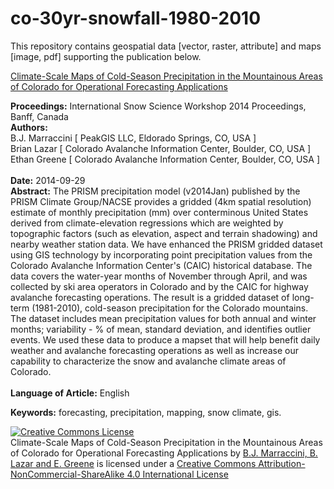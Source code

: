 # co-30yr-snowfall-1980-2010

This repository contains geospatial data [vector, raster, attribute] and maps [image, pdf] supporting the publication below. 

<a href="http://arc.lib.montana.edu/snow-science/objects/ISSW14_paper_P1.15.pdf" target="_blank">Climate-Scale Maps of Cold-Season Precipitation in the Mountainous Areas of Colorado for Operational Forecasting Applications</a>

<b>Proceedings:</b> International Snow Science Workshop 2014 Proceedings, Banff, Canada<br>
<b>Authors:</b><br>
B.J. Marraccini  [ PeakGIS LLC, Eldorado Springs, CO, USA ]<br>
Brian Lazar  [ Colorado Avalanche Information Center, Boulder, CO, USA ]<br>
Ethan Greene  [ Colorado Avalanche Information Center, Boulder, CO, USA ]<br><br>
<b>Date:</b> 2014-09-29<br>
<b>Abstract:</b> The PRISM precipitation model (v2014Jan) published by the PRISM Climate Group/NACSE provides a gridded (4km spatial resolution) estimate of monthly precipitation (mm) over conterminous United States derived from climate-elevation regressions which are weighted by topographic factors (such as elevation, aspect and terrain shadowing) and nearby weather station data. We have enhanced the PRISM gridded dataset using GIS technology by incorporating point precipitation values from the Colorado Avalanche Information Center's (CAIC) historical database. The data covers the water-year months of November through April, and was collected by ski area operators in Colorado and by the CAIC for highway avalanche forecasting operations. The result is a gridded dataset of long-term (1981-2010), cold-season precipitation for the Colorado mountains. The dataset includes mean precipitation values for both annual and winter months; variability - % of mean, standard deviation, and identifies outlier events. We used these data to produce a mapset that will help benefit daily weather and avalanche forecasting operations as well as increase our capability to characterize the snow and avalanche climate areas of Colorado.<br><br>
<b>Language of Article:</b> English<br>

<b>Keywords:</b> forecasting, precipitation, mapping, snow climate, gis.<br>


<a rel="license" href="http://creativecommons.org/licenses/by-nc-sa/4.0/"><img alt="Creative Commons License" style="border-width:0" src="https://i.creativecommons.org/l/by-nc-sa/4.0/88x31.png" /></a><br /><span xmlns:dct="http://purl.org/dc/terms/" property="dct:title">Climate-Scale Maps of Cold-Season Precipitation in the Mountainous Areas of Colorado for Operational Forecasting Applications</span> by <a xmlns:cc="http://creativecommons.org/ns#" href="http://arc.lib.montana.edu/snow-science/item/2095" property="cc:attributionName" rel="cc:attributionURL">B.J. Marraccini, B. Lazar and E. Greene</a> is licensed under a <a rel="license" href="http://creativecommons.org/licenses/by-nc-sa/4.0/">Creative Commons Attribution-NonCommercial-ShareAlike 4.0 International License</a>

